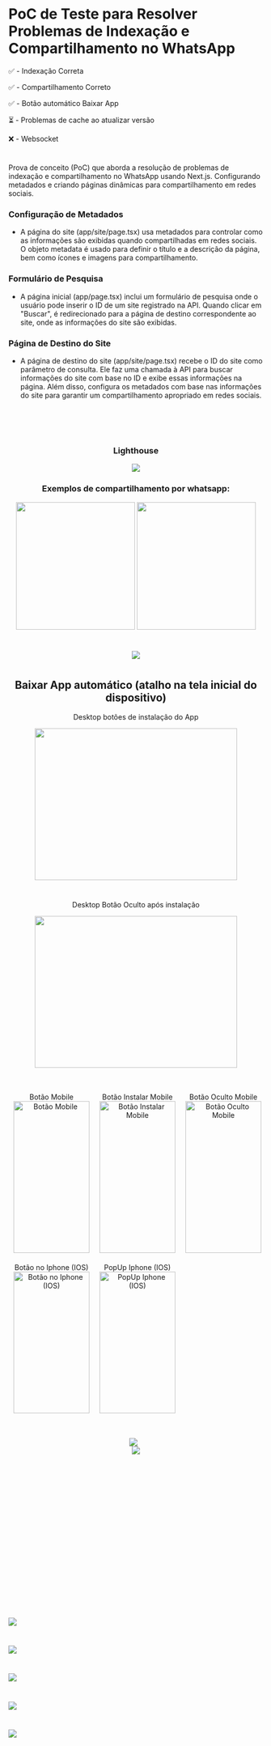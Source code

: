 # PoC de Teste para Resolver Problemas de Indexação e Compartilhamento no WhatsApp

✅ - Indexação Correta

✅ - Compartilhamento Correto

✅ - Botão automático Baixar App

⏳ - Problemas de cache ao atualizar versão

❌ - Websocket

#

Prova de conceito (PoC) que aborda a resolução de problemas de indexação e compartilhamento no WhatsApp usando Next.js. Configurando metadados e criando páginas dinâmicas para compartilhamento em redes sociais.

### Configuração de Metadados

-   A página do site (app/site/page.tsx) usa metadados para controlar como as informações são exibidas quando compartilhadas em redes sociais. O objeto metadata é usado para definir o título e a descrição da página, bem como ícones e imagens para compartilhamento.

### Formulário de Pesquisa

-   A página inicial (app/page.tsx) inclui um formulário de pesquisa onde o usuário pode inserir o ID de um site registrado na API. Quando clicar em "Buscar", é redirecionado para a página de destino correspondente ao site, onde as informações do site são exibidas.

### Página de Destino do Site

-   A página de destino do site (app/site/page.tsx) recebe o ID do site como parâmetro de consulta. Ele faz uma chamada à API para buscar informações do site com base no ID e exibe essas informações na página. Além disso, configura os metadados com base nas informações do site para garantir um compartilhamento apropriado em redes sociais.
    <br>
    <br>
    <br>
    <br>
    <br>

<div align="center">

### Lighthouse

<img src="./assets/SEO.png">

### Exemplos de compartilhamento por whatsapp:

<img width="235" height="252" src="./assets/cassino-whats.png">
<img width="235" height="252" src="./assets/crismar-whats.png">

#

<img src="./assets/mercado.png">

#

## Baixar App automático (atalho na tela inicial do dispositivo)

<span>Desktop botões de instalação do App</span>

<img width="400" height="300"  src="./assets/desktop-baixar-app.png">

#

<span>Desktop Botão Oculto após instalação</span>

<img width="400" height="300"  src="./assets/hide-button.png">

#

<div style="display: flex; align-items: center;">
  <div style="text-align: center; margin: 10px;">
    <span>Botão Mobile</span>
    <br>
    <img width="150" height="300" src="./assets/mobile-button.jpeg" alt="Botão Mobile">
  </div>
  <div style="text-align: center; margin: 10px;">
    <span>Botão Instalar Mobile</span>
    <br>
    <img width="150" height="300" src="./assets/mobile-install-app.jpeg" alt="Botão Instalar Mobile">
  </div>
  <div style="text-align: center; margin: 10px;">
    <span>Botão Oculto Mobile</span>
    <br>
    <img width="150" height="300" src="./assets/mobile-hide-button.jpeg" alt="Botão Oculto Mobile">
  </div>

</div>
<div style="display: flex; align-items: center;">
  <div style="text-align: center; margin: 10px;">
    <span>Botão no Iphone (IOS)</span>
    <br>
    <img width="150" height="280" src="./assets/iphone-button.jpeg" alt="Botão no Iphone (IOS)">
  </div>
  <div style="text-align: center; margin: 10px;">
    <span>PopUp Iphone (IOS)</span>
    <br>
    <img width="150" height="280" src="./assets/iphone-popup.jpeg" alt="PopUp Iphone (IOS)">
  </div>
  </div>

#


  <div style="margin-right: 10px;">
  <img src="./assets/mobile-video-app.gif" >
  </div>
    
  <div>
      <img  src="./assets/desktop-app-video.gif" >
  </div>
</div>

<br>
<br>
<br>
<br>
<br>
<br>
<br>
<br>
<br>
<br>
<br>
<br>
<br>
<br>
<br>
<br>
<br>
<br>
<br>

<img src="./assets/siteClientes.png">

#

<img src="./assets/id=1243.png">

#

<img src="./assets/id=1248.png">

#

<img src="./assets/id=539.png">

#

<img src="./assets/id=800.png">

#
